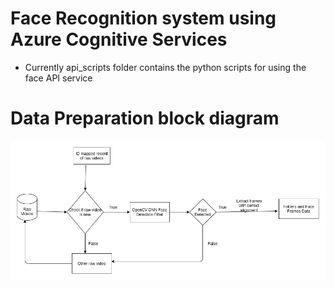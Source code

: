 # Face Recognition system using Azure Cognitive Services
- Currently api_scripts folder contains the python scripts for using the face API service


# Data Preparation block diagram
![Data Preparation Architecture](face_prep.png)

